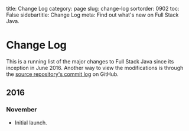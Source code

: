 title: Change Log
category: page
slug: change-log
sortorder: 0902
toc: False
sidebartitle: Change Log
meta: Find out what's new on Full Stack Java.


# Change Log
This is a running list of the major changes to Full Stack Java since its
inception in June 2016. Another way to view the modifications is through
the 
[source repository's commit log](https://github.com/mattmakai/fullstackjava.com/commits/gh-pages) on GitHub.


## 2016
### November
* Initial launch.
